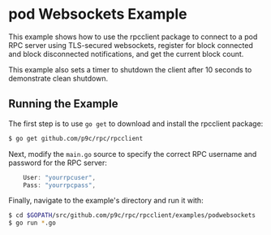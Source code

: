# pod Websockets Example

This example shows how to use the rpcclient package to connect to a pod RPC server using TLS-secured websockets, register for block connected and block disconnected notifications, and get the current block count.

This example also sets a timer to shutdown the client after 10 seconds to demonstrate clean shutdown.

## Running the Example

The first step is to use `go get` to download and install the rpcclient package:

```bash
$ go get github.com/p9c/rpc/rpcclient
```

Next, modify the `main.go` source to specify the correct RPC username and password for the RPC server:

```Go
	User: "yourrpcuser",
	Pass: "yourrpcpass",
```

Finally, navigate to the example's directory and run it with:

```bash
$ cd $GOPATH/src/github.com/p9c/rpc/rpcclient/examples/podwebsockets
$ go run *.go
```
